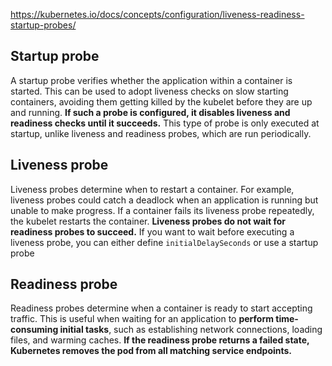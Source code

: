https://kubernetes.io/docs/concepts/configuration/liveness-readiness-startup-probes/
## Startup probe 
A startup probe verifies whether the application within a container is started. This can be used to adopt liveness checks on slow starting containers, avoiding them getting killed by the kubelet before they are up and running.
**If such a probe is configured, it disables liveness and readiness checks until it succeeds.**
This type of probe is only executed at startup, unlike liveness and readiness probes, which are run periodically.

## Liveness probe
Liveness probes determine when to restart a container. For example, liveness probes could catch a deadlock when an application is running but unable to make progress.
If a container fails its liveness probe repeatedly, the kubelet restarts the container.
**Liveness probes do not wait for readiness probes to succeed.** If you want to wait before executing a liveness probe, you can either define `initialDelaySeconds` or use a startup probe

## Readiness probe
Readiness probes determine when a container is ready to start accepting traffic. This is useful when waiting for an application to **perform time-consuming initial tasks**, such as establishing network connections, loading files, and warming caches.
**If the readiness probe returns a failed state, Kubernetes removes the pod from all matching service endpoints.**
